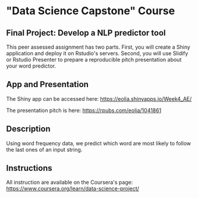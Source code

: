 # "Data Science Capstone" Course
## Final Project: Develop a NLP predictor tool
This peer assessed assignment has two parts. First, you will create a Shiny application and deploy it on Rstudio's servers. Second, you will use Slidify or Rstudio Presenter to prepare a reproducible pitch presentation about your word predictor.

## App and Presentation
The Shiny app can be accessed here: https://eolia.shinyapps.io/Week4_AE/

The presentation pitch is here: https://rpubs.com/eolia/1041861

## Description
Using word frequency data, we predict which word are most likely to follow the last ones of an input string.

## Instructions
All instruction are available on the Coursera's page:
https://www.coursera.org/learn/data-science-project/
